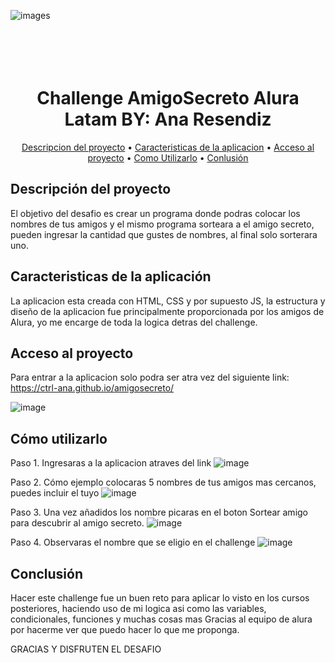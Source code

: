![images](https://github.com/user-attachments/assets/a9fd243a-3ca1-4a72-b8ce-aca8d79ee041)
<h1 align="center">
  <br>
  <br>
  Challenge AmigoSecreto Alura Latam BY: Ana Resendiz
  <br>
</h1>

<p align="center">
  <a href="#descripcion">Descripcion del proyecto</a> •
  <a href="#aplicacion">Caracteristicas de la aplicacion</a> •
  <a href="#acceso">Acceso al proyecto</a> •
  <a href="#tecnologias">Como Utilizarlo</a> •
  <a href="#conclusion">Conlusión</a>
</p>


## Descripción del proyecto

El objetivo del desafio es crear un programa donde podras colocar los nombres de tus amigos y el mismo programa sorteara a el amigo secreto, pueden ingresar la cantidad que gustes de nombres, al final solo sorterara uno.

## Caracteristicas de la aplicación

La aplicacion esta creada con HTML, CSS y por supuesto JS, la estructura y diseño de la aplicacion fue principalmente proporcionada por los amigos de Alura, yo me encarge de toda la logica detras del challenge.

## Acceso al proyecto

Para entrar a la aplicacion solo podra ser atra vez del siguiente link: https://ctrl-ana.github.io/amigosecreto/

![image](https://github.com/user-attachments/assets/6335f7e6-a8f3-40ce-8229-c606e69a790d)

## Cómo utilizarlo
 Paso 1. 
     Ingresaras a la aplicacion atraves del link
     ![image](https://github.com/user-attachments/assets/6335f7e6-a8f3-40ce-8229-c606e69a790d)

Paso 2. 
     Cómo ejemplo colocaras 5 nombres de tus amigos mas cercanos, puedes incluir el tuyo
     ![image](https://github.com/user-attachments/assets/6860219d-c7a2-438f-9811-b48c0cf03e8b)

Paso 3. 
     Una vez añadidos los nombre picaras en el boton Sortear amigo para descubrir al amigo secreto.
     ![image](https://github.com/user-attachments/assets/2b6a668a-dd1d-4200-a8fc-4a2c03179881)

Paso 4. 
     Observaras el nombre que se eligio en el challenge
     ![image](https://github.com/user-attachments/assets/ca685a2d-5572-410c-a27a-e85cb1b24b48)

## Conclusión 
Hacer este challenge fue un buen reto para aplicar lo visto en los cursos posteriores, haciendo uso de mi logica asi como las variables, condicionales, funciones y muchas cosas mas
Gracias al equipo de alura por hacerme ver que puedo hacer lo que me proponga.

GRACIAS Y DISFRUTEN EL DESAFIO
